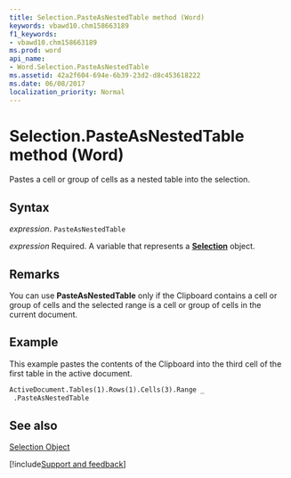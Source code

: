 ```yaml
---
title: Selection.PasteAsNestedTable method (Word)
keywords: vbawd10.chm158663189
f1_keywords:
- vbawd10.chm158663189
ms.prod: word
api_name:
- Word.Selection.PasteAsNestedTable
ms.assetid: 42a2f604-694e-6b39-23d2-d8c453618222
ms.date: 06/08/2017
localization_priority: Normal
---
```



# Selection.PasteAsNestedTable method (Word)

Pastes a cell or group of cells as a nested table into the selection.


## Syntax

_expression_. `PasteAsNestedTable`

_expression_ Required. A variable that represents a **[Selection](Word.Selection.md)** object.


## Remarks

You can use  **PasteAsNestedTable** only if the Clipboard contains a cell or group of cells and the selected range is a cell or group of cells in the current document.


## Example

This example pastes the contents of the Clipboard into the third cell of the first table in the active document.


```vb
ActiveDocument.Tables(1).Rows(1).Cells(3).Range _ 
 .PasteAsNestedTable
```


## See also


[Selection Object](Word.Selection.md)

[!include[Support and feedback](~/includes/feedback-boilerplate.md)]